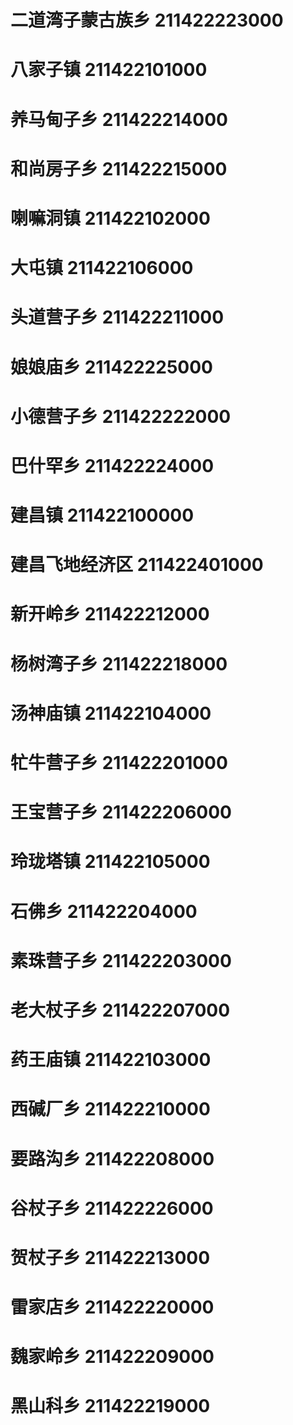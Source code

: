 # 二道湾子蒙古族乡 211422223000
# 八家子镇 211422101000
# 养马甸子乡 211422214000
# 和尚房子乡 211422215000
# 喇嘛洞镇 211422102000
# 大屯镇 211422106000
# 头道营子乡 211422211000
# 娘娘庙乡 211422225000
# 小德营子乡 211422222000
# 巴什罕乡 211422224000
# 建昌镇 211422100000
# 建昌飞地经济区 211422401000
# 新开岭乡 211422212000
# 杨树湾子乡 211422218000
# 汤神庙镇 211422104000
# 牤牛营子乡 211422201000
# 王宝营子乡 211422206000
# 玲珑塔镇 211422105000
# 石佛乡 211422204000
# 素珠营子乡 211422203000
# 老大杖子乡 211422207000
# 药王庙镇 211422103000
# 西碱厂乡 211422210000
# 要路沟乡 211422208000
# 谷杖子乡 211422226000
# 贺杖子乡 211422213000
# 雷家店乡 211422220000
# 魏家岭乡 211422209000
# 黑山科乡 211422219000
